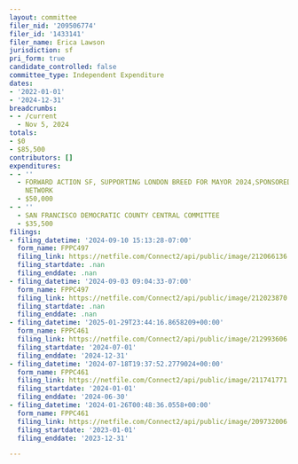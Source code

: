 ```yaml
---
layout: committee
filer_nid: '209506774'
filer_id: '1433141'
filer_name: Erica Lawson
jurisdiction: sf
pri_form: true
candidate_controlled: false
committee_type: Independent Expenditure
dates:
- '2022-01-01'
- '2024-12-31'
breadcrumbs:
- - /current
  - Nov 5, 2024
totals:
- $0
- $85,500
contributors: []
expenditures:
- - ''
  - FORWARD ACTION SF, SUPPORTING LONDON BREED FOR MAYOR 2024,SPONSORED BY ABUNDANCE
    NETWORK
  - $50,000
- - ''
  - SAN FRANCISCO DEMOCRATIC COUNTY CENTRAL COMMITTEE
  - $35,500
filings:
- filing_datetime: '2024-09-10 15:13:28-07:00'
  form_name: FPPC497
  filing_link: https://netfile.com/Connect2/api/public/image/212066136
  filing_startdate: .nan
  filing_enddate: .nan
- filing_datetime: '2024-09-03 09:04:33-07:00'
  form_name: FPPC497
  filing_link: https://netfile.com/Connect2/api/public/image/212023870
  filing_startdate: .nan
  filing_enddate: .nan
- filing_datetime: '2025-01-29T23:44:16.8658209+00:00'
  form_name: FPPC461
  filing_link: https://netfile.com/Connect2/api/public/image/212993606
  filing_startdate: '2024-07-01'
  filing_enddate: '2024-12-31'
- filing_datetime: '2024-07-18T19:37:52.2779024+00:00'
  form_name: FPPC461
  filing_link: https://netfile.com/Connect2/api/public/image/211741771
  filing_startdate: '2024-01-01'
  filing_enddate: '2024-06-30'
- filing_datetime: '2024-01-26T00:48:36.0558+00:00'
  form_name: FPPC461
  filing_link: https://netfile.com/Connect2/api/public/image/209732006
  filing_startdate: '2023-01-01'
  filing_enddate: '2023-12-31'

---
```

